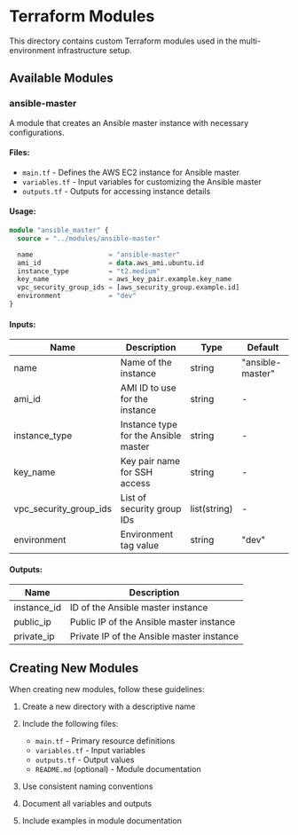 # Terraform Modules

This directory contains custom Terraform modules used in the multi-environment infrastructure setup.

## Available Modules

### ansible-master

A module that creates an Ansible master instance with necessary configurations.

#### Files:

- `main.tf` - Defines the AWS EC2 instance for Ansible master
- `variables.tf` - Input variables for customizing the Ansible master
- `outputs.tf` - Outputs for accessing instance details

#### Usage:

```terraform
module "ansible_master" {
  source = "../modules/ansible-master"

  name                   = "ansible-master"
  ami_id                 = data.aws_ami.ubuntu.id
  instance_type          = "t2.medium"
  key_name               = aws_key_pair.example.key_name
  vpc_security_group_ids = [aws_security_group.example.id]
  environment            = "dev"
}
```

#### Inputs:

| Name | Description | Type | Default |
|------|-------------|------|---------|
| name | Name of the instance | string | "ansible-master" |
| ami_id | AMI ID to use for the instance | string | - |
| instance_type | Instance type for the Ansible master | string | - |
| key_name | Key pair name for SSH access | string | - |
| vpc_security_group_ids | List of security group IDs | list(string) | - |
| environment | Environment tag value | string | "dev" |

#### Outputs:

| Name | Description |
|------|-------------|
| instance_id | ID of the Ansible master instance |
| public_ip | Public IP of the Ansible master instance |
| private_ip | Private IP of the Ansible master instance |

## Creating New Modules

When creating new modules, follow these guidelines:

1. Create a new directory with a descriptive name
2. Include the following files:
   - `main.tf` - Primary resource definitions
   - `variables.tf` - Input variables
   - `outputs.tf` - Output values
   - `README.md` (optional) - Module documentation

3. Use consistent naming conventions
4. Document all variables and outputs
5. Include examples in module documentation
